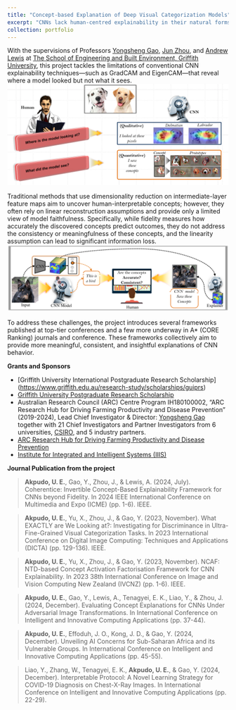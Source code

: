 ```yaml
---
title: "Concept-based Explanation of Deep Visual Categorization Models"
excerpt: "CNNs lack human-centred explainability in their natural forms, despite their efficiencies. An ongoing project and a requirement for the completion of a PhD at The School of Engineering and Built Environment, Griffith University, I aim to reveal **what a CNN sees** and not just *where it looked*. <br/><img src='/images/ai_head.png' style='width:200px'> "
collection: portfolio
---
```


<!-- ![xai](/images/ai_head.png){: .align-right width = "200px}  -->
With the supervisions of Professors [Yongsheng Gao](https://experts.griffith.edu.au/19112-yongsheng-gao), [Jun Zhou](https://experts.griffith.edu.au/7205-jun-zhou), and [Andrew Lewis](https://experts.griffith.edu.au/7601-andrew-lewis) at [The School of Engineering and Built Environment, Griffith University]("https://www.griffith.edu.au/griffith-sciences/school-information-communication-technology/institute-integrated-intelligent-systems/our-researchers), this project tackles the limitations of conventional CNN explainability techniques—such as GradCAM and EigenCAM—that reveal where a model looked but not what it sees. <br/><img src='/images/concept1.png'>

Traditional methods that use dimensionality reduction on intermediate-layer feature maps aim to uncover human-interpretable concepts; however, they often rely on linear reconstruction assumptions and provide only a limited view of model faithfulness. Specifically, while fidelity measures how accurately the discovered concepts predict outcomes, they do not address the consistency or meaningfulness of these concepts, and the linearity assumption can lead to significant information loss. <br/><img src='/images/concept_graphical.png'>

To address these challenges, the project introduces several frameworks published at top-tier conferences and a few more underway in A* (CORE Ranking) journals and conference. These frameworks collectively aim to provide more meaningful, consistent, and insightful explanations of CNN behavior. 

**Grants and Sponsors**
* [Griffith University International Postgraduate Research Scholarship] (https://www.griffith.edu.au/research-study/scholarships/guiprs)
* [Griffith University Postgraduate Research Scholarship](https://www.griffith.edu.au/research-study/scholarships/guprs)
* Australian Research Council (ARC) Centre Program IH180100002, “ARC Research Hub for Driving Farming Productivity and Disease Prevention” (2019-2024), Lead Chief Investigator & Director: [Yongsheng Gao](https://experts.griffith.edu.au/19112-yongsheng-gao) together with 21 Chief Investigators and Partner Investigators from 6 universities, [CSIRO](https://www.csiro.au/), and 5 industry partners.
* [ARC Research Hub for Driving Farming Productivity and Disease Prevention](https://www.griffith.edu.au/griffith-sciences/farming-productivity)
* [Institute for Integrated and Intelligent Systems (IIIS)](https://www.griffith.edu.au/griffith-sciences/school-information-communication-technology/institute-integrated-intelligent-systems)

**Journal Publication from the project**
> **Akpudo, U. E.**, Gao, Y., Zhou, J., & Lewis, A. (2024, July). Coherentice: Invertible Concept-Based Explainability Framework for CNNs beyond Fidelity. In 2024 IEEE International Conference on Multimedia and Expo (ICME) (pp. 1-6). IEEE.

> **Akpudo, U. E.**, Yu, X., Zhou, J., & Gao, Y. (2023, November). What EXACTLY are We Looking at?: Investigating for Discriminance in Ultra-Fine-Grained Visual Categorization Tasks. In 2023 International Conference on Digital Image Computing: Techniques and Applications (DICTA) (pp. 129-136). IEEE.

> **Akpudo, U. E.**, Yu, X., Zhou, J., & Gao, Y. (2023, November). NCAF: NTD-based Concept Activation Factorisation Framework for CNN Explainability. In 2023 38th International Conference on Image and Vision Computing New Zealand (IVCNZ) (pp. 1-6). IEEE.

> **Akpudo, U. E.**, Gao, Y., Lewis, A., Tenagyei, E. K., Liao, Y., & Zhou, J. (2024, December). Evaluating Concept Explanations for CNNs Under Adversarial Image Transformations. In International Conference on Intelligent and Innovative Computing Applications (pp. 37-44).

> **Akpudo, U. E.**, Effoduh, J. O., Kong, J. D., & Gao, Y. (2024, December). Unveiling AI Concerns for Sub-Saharan Africa and its Vulnerable Groups. In International Conference on Intelligent and Innovative Computing Applications (pp. 45-55).

> Liao, Y., Zhang, W., Tenagyei, E. K., **Akpudo, U. E.**, & Gao, Y. (2024, December). Interpretable Protocol: A Novel Learning Strategy for COVID-19 Diagnosis on Chest-X-Ray Images. In International Conference on Intelligent and Innovative Computing Applications (pp. 22-29).
